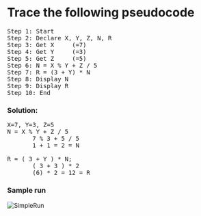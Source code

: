 # Trace the following pseudocode 


<pre>
Step 1: Start
Step 2: Declare X, Y, Z, N, R
Step 3: Get X     (=7)
Step 4: Get Y     (=3)
Step 5: Get Z     (=5)
Step 6: N = X % Y + Z / 5
Step 7: R = (3 + Y) * N
Step 8: Display N
Step 9: Display R
Step 10: End
</pre>
### Solution:
<pre>
X=7, Y=3, Z=5
N = X % Y + Z / 5
       7 % 3 + 5 / 5 
       1 + 1 = 2 = N

R = ( 3 + Y ) * N;
       ( 3 + 3 ) * 2
       (6) * 2 = 12 = R
</pre>

### Sample run
![SimpleRun](https://user-images.githubusercontent.com/32389129/65476608-2b044a80-de8c-11e9-899e-002f782a05fb.gif)
